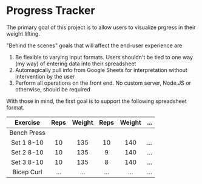 # Progress Tracker

The primary goal of this project is to allow users to visualize prgress in their weight lifting.

"Behind the scenes" goals that will affect the end-user experience are

1. Be flexible to varying input formats. Users shouldn't be tied to one way (my way) of entering data into their spreadsheet
1. Automagically pull info from Google Sheets for interpretation without intervention by the user
1. Perform all operations on the front end. No custom server, Node.JS or otherwise, should be required

With those in mind, the first goal is to support the following spreadsheet format.

|  Exercise   | Reps | Weight | Reps | Weight | ... |
| :---------: | :--: | :----: | :--: | :----: | :-: |
| Bench Press |      |        |      |        |     |
| Set 1 8-10  |  10  |  135   |  10  |  140   | ... |
| Set 2 8-10  |  10  |  135   |  9   |  140   | ... |
| Set 3 8-10  |  10  |  135   |  8   |  140   | ... |
| Bicep Curl  | ...  |  ...   | ...  |  ...   | ... |
